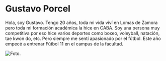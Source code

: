 # Gustavo Porcel 
Hola, soy Gustavo. Tengo 20 años, toda mi vida viví en Lomas de Zamora pero toda mi formación académica la hice en CABA. 
Soy una persona muy competitiva por eso hice varios deportes como boxeo, voleyball, natación, tae kwon do, etc. Pero siempre me sentí apasionado por el fútbol. 
Este año empecé a entrenar Fútbol 11 en el campus de la facultad. 


![Foto](C:/Users/Gus/Desktop/foto.jpg).
